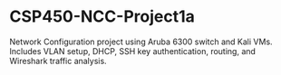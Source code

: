 # CSP450-NCC-Project1a
Network Configuration project using Aruba 6300 switch and Kali VMs. Includes VLAN setup, DHCP, SSH key authentication, routing, and Wireshark traffic analysis.
